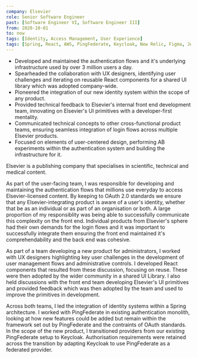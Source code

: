 ```yaml
---
company: Elsevier
role: Senior Software Engineer
past: [Software Engineer VI, Software Engineer III]
from: 2020-10-01
to: now
tags: [Identity, Access Management, User Experience]
tags: [Spring, React, AWS, PingFederate, Keycloak, New Relic, Figma, Jenkins, OAuth, Adobe Analytics, Accessibility]
---
```


<!--action-points-->

- Developed and maintained the authentication flows and it's underlying infrastructure used by over 3 million users a day.
- Spearheaded the collaboration with UX designers, identifying user challenges and iterating on reusable React components for a shared UI library which was adopted company-wide.
- Pioneered the integration of our new identity system within the scope of any product.
- Provided technical feedback to Elsevier's internal front end development team, innovating on Elsevier's UI primitives with a developer-first mentality.
- Communicated technical concepts to other cross-functional product teams, ensuring seamless integration of login flows across multiple Elsevier products.
- Focused on elements of user-centered design, performing AB experiments within the authentication system and building the infrastructure for it.


<!--full-description-->

Elsevier is a publishing company that specialises in scientific, technical and medical content.

As part of the user-facing team, I was responsible for developing and maintaining the authentication flows that millions use everyday to access Elsevier-licensed content. By keeping to OAuth 2.0 standards we ensure that any Elsevier-integrating product is aware of a user's identity, whether that be as an individual or as part of an organisation or both. A large proportion of my responsiblity was being able to successfully communicate this complexity on the front end. Individual products from Elsevier's sphere had their own demands for the login flows and it was important to successfully integrate them ensuring the front end maintained it's comprehendability and the back end was cohesive.

As part of a team developing a new product for administrators, I worked with UX designers highlighting key user challenges in the development of user management flows and administrative controls. I developed React components that resulted from these discussion, focusing on reuse. These were then adopted by the wider community in a shared UI Library. I also held discussions with the front end team developing Elsevier's UI primitives and provided feedback which was then adopted by the team and used to improve the primitives in development.

Across both teams, I led the integration of identity systems within a Spring architecture. I worked with PingFederate in existing authentication monolith, looking at how new features could be added but remain within the framework set out by PingFederate and the contraints of OAuth standards. In the scope of the new product, I transitioned providers from our existing PingFederate setup to Keycloak. Authorisation requirements were retained across the transition by adapting Keycloak to use PingFederate as a federated provider.

<!-- As a member of the user's team, I worked with Elsevier's federated access platform, IDPlus. IDPlus conforms to OpenID standards and, thus, so does any product wishing to integrate with it. Built upon the PingFederate framework, a set of adapters, written in Java, handle your authentication and session across Elsevier's platform of products. The logic utilises Spring-managed resources in order to yield information from third parties and also has an Elastic Search component which allows users to find and authenticate with the necessary authentication provider for their institution.

I developed new features and screens for IDPlus at every level of the stack. On the front end, I built new components that achieved accessibility standards set by the WCAG. At the adapter level, amongst iterating the code through refactoring and development of new features, I designed a newly decoupled migration flow that took advantage of the command pattern. I worked with AWS; writing improved Lambda functions that ensured cache instances were in sync and used CloudWatch to monitor the status of the available instances during monthly releases. When I worked for the client migration team, I worked in detail with Jenkins developing build pipelines. I created a python module that would bulk migrate users from an existing product to IDPlus and deployed the environment for it with Jenkins. Using unix tools like 'grep' and 'find' and creating bash scripts I was able to route out other issues facing migrating users.

Writing technical documentation was an important aspect. Documentation would be the result of spikes or the implementation of a new technology. When I implemented SASS pre-processing as part of an improvement to our front end ecosystem, I wrote documentation around setting it up and explaining the components. Another such spike, involved investigating a complete decoupling of the screen rendering engine from the backend code. I assessed the pros and cons of various technologies and solutions and considered their affordances in the context of the software development lifecycle such as whether the solution offered iterative improvements suitable for the agile workflow. -->
